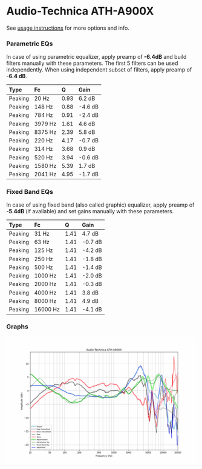# Audio-Technica ATH-A900X
See [usage instructions](https://github.com/jaakkopasanen/AutoEq#usage) for more options and info.

### Parametric EQs
In case of using parametric equalizer, apply preamp of **-6.4dB** and build filters manually
with these parameters. The first 5 filters can be used independently.
When using independent subset of filters, apply preamp of **-6.4 dB**.

| Type    | Fc      |    Q | Gain    |
|:--------|:--------|:-----|:--------|
| Peaking | 20 Hz   | 0.93 | 6.2 dB  |
| Peaking | 148 Hz  | 0.88 | -4.6 dB |
| Peaking | 784 Hz  | 0.91 | -2.4 dB |
| Peaking | 3979 Hz | 1.61 | 4.6 dB  |
| Peaking | 8375 Hz | 2.39 | 5.8 dB  |
| Peaking | 220 Hz  | 4.17 | -0.7 dB |
| Peaking | 314 Hz  | 3.68 | 0.9 dB  |
| Peaking | 520 Hz  | 3.94 | -0.6 dB |
| Peaking | 1580 Hz | 5.39 | 1.7 dB  |
| Peaking | 2041 Hz | 4.95 | -1.7 dB |

### Fixed Band EQs
In case of using fixed band (also called graphic) equalizer, apply preamp of **-5.4dB**
(if available) and set gains manually with these parameters.

| Type    | Fc       |    Q | Gain    |
|:--------|:---------|:-----|:--------|
| Peaking | 31 Hz    | 1.41 | 4.7 dB  |
| Peaking | 63 Hz    | 1.41 | -0.7 dB |
| Peaking | 125 Hz   | 1.41 | -4.2 dB |
| Peaking | 250 Hz   | 1.41 | -1.8 dB |
| Peaking | 500 Hz   | 1.41 | -1.4 dB |
| Peaking | 1000 Hz  | 1.41 | -2.0 dB |
| Peaking | 2000 Hz  | 1.41 | -0.3 dB |
| Peaking | 4000 Hz  | 1.41 | 3.8 dB  |
| Peaking | 8000 Hz  | 1.41 | 4.9 dB  |
| Peaking | 16000 Hz | 1.41 | -4.1 dB |

### Graphs
![](./Audio-Technica%20ATH-A900X.png)